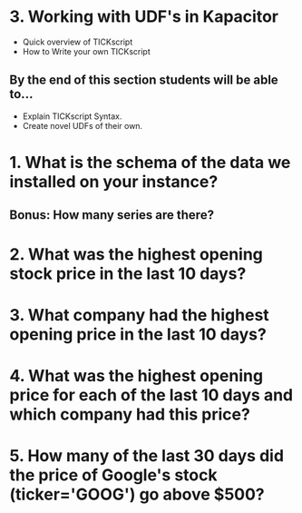 # 3. Working with UDF's in Kapacitor
* Quick overview of TICKscript
* How to Write your own TICKscript

## By the end of this section students will be able to...

* Explain TICKscript Syntax.
* Create novel UDFs of their own.

# 1. What is the schema of the data we installed on your instance?

## Bonus: How many series are there?

# 2. What was the highest opening stock price in the last 10 days?

# 3. What company had the highest opening price in the last 10 days?

# 4. What was the highest opening price for each of the last 10 days and which company had this price?

# 5. How many of the last 30 days did the price of Google's stock (ticker='GOOG') go above $500?
